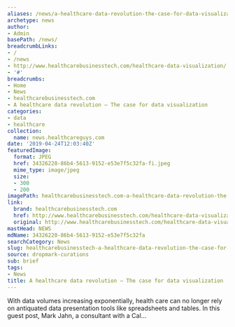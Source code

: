 ```yaml
---
aliases: /news/a-healthcare-data-revolution-the-case-for-data-visualization
archetype: news
author:
- Admin
basePath: /news/
breadcrumbLinks:
- /
- /news
- http://www.healthcarebusinesstech.com/healthcare-data-visualization/
- '#'
breadcrumbs:
- Home
- News
- healthcarebusinesstech.com
- A healthcare data revolution – The case for data visualization
categories:
- data
- healthcare
collection:
  name: news.healthcareguys.com
date: '2019-04-24T12:03:40Z'
featuredImage:
  format: JPEG
  href: 34326220-86b4-5613-9152-e53e7f5c32fa-fi.jpeg
  mime_type: image/jpeg
  size:
  - 300
  - 200
imagePath: healthcarebusinesstech.com-a-healthcare-data-revolution-the-case-for-data-visualization
link:
  brand: healthcarebusinesstech.com
  href: http://www.healthcarebusinesstech.com/healthcare-data-visualization/
  original: http://www.healthcarebusinesstech.com/healthcare-data-visualization/
mastHead: NEWS
mdName: 34326220-86b4-5613-9152-e53e7f5c32fa
searchCategory: News
slug: healthcarebusinesstech-a-healthcare-data-revolution-the-case-for-data-visualization
source: dropmark-curations
sub: brief
tags:
- News
title: A healthcare data revolution – The case for data visualization
---
```


With data volumes increasing exponentially, health care can no longer rely on antiquated data presentation tools like spreadsheets and tables. In this guest post, Mark Jahn, a consultant with a Cal…